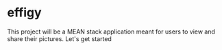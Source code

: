 # effigy
This project will be a MEAN stack application meant for users to view and share their pictures.
Let's get started